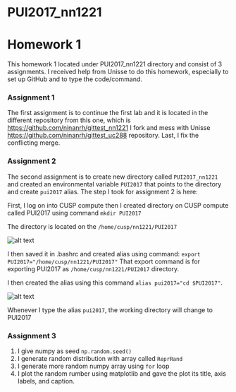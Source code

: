 # PUI2017_nn1221

# Homework 1

This homework 1 located under PUI2017_nn1221 directory and consist of 3 assignments.
I received help from Unisse to do this homework, especially to set up GitHub and to type the code/command.

### Assignment 1
The first assignment is to continue the first lab and it is located in the different repository from this one, which is https://github.com/ninanrh/gittest_nn1221 
I fork and mess with Unisse https://github.com/ninanrh/gittest_uc288 repository.
Last, I fix the conflicting merge.

### Assignment 2
The second assignment is to create new directory called `PUI2017_nn1221` and created an environmental variable `PUI2017` that points to the directory and create `pui2017` alias. The step I took for assignment 2 is here:

First, I log on into CUSP compute then I created directory on CUSP compute called PUI2017 using command 
`mkdir PUI2017`

The directory is located on the `/home/cusp/nn1221/PUI2017`

![alt text](https://raw.githubusercontent.com/ninanrh/PUI2017_nn1221/master/directory.png)


I then saved it in .bashrc and created alias using command:
`export PUI2017="/home/cusp/nn1221/PUI2017"`
That export command is for exporting PUI2017 as `/home/cusp/nn1221/PUI2017` directory.

I then created the alias using this command `alias pui2017="cd $PUI2017"`.

![alt text](https://raw.githubusercontent.com/ninanrh/PUI2017_nn1221/master/bashprofile.png)

Whenever I type the alias `pui2017`, the working directory will change to PUI2017

### Assignment 3

1. I give numpy as seed `np.random.seed()` 
2. I generate random distribution with array called `ReprRand` 
3. I generate more random numpy array using `for` loop
4. I plot the random rumber using matplotlib and gave the plot its title, axis labels, and caption.
